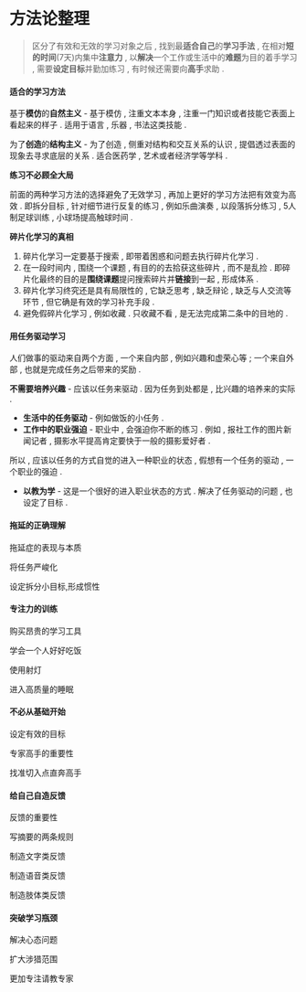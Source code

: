 # 方法论整理

> 区分了有效和无效的学习对象之后 , 找到最**适合自己**的**学习手法** , 在相对**短的时间**\(7天\)内集中**注意力** , 以**解决**一个工作或生活中的**难题**为目的着手学习 , 需要**设定目标**并勤加练习 , 有时候还需要向**高手**求助 .

#### **适合的学习方法**

基于**模仿**的**自然主义** - 基于模仿 , 注重文本本身 , 注重一门知识或者技能它表面上看起来的样子 . 适用于语言 , 乐器 , 书法这类技能 .

为了**创造**的**结构主义** - 为了创造 , 侧重对结构和交互关系的认识 , 提倡透过表面的现象去寻求底层的关系 . 适合医药学 , 艺术或者经济学等学科 .

**练习不必顾全大局**

前面的两种学习方法的选择避免了无效学习 , 再加上更好的学习方法把有效变为高效 . 即拆分目标 , 针对细节进行反复的练习 , 例如乐曲演奏 , 以段落拆分练习 , 5人制足球训练 , 小球场提高触球时间 .

**碎片化学习的真相**

1. 碎片化学习一定要基于搜索 , 即带着困惑和问题去执行碎片化学习 . 
2. 在一段时间内 , 围绕一个课题 , 有目的的去拾获这些碎片 , 而不是乱捡 . 即碎片化最终的目的是**围绕课题**提问搜索碎片并**链接**到一起 , 形成体系 . 
3. 碎片化学习终究还是具有局限性的 , 它缺乏思考 , 缺乏辩论 , 缺乏与人交流等环节 , 但它确是有效的学习补充手段 . 
4. 避免假碎片化学习 , 例如收藏 . 只收藏不看 , 是无法完成第二条中的目地的 . 

#### 用任务驱动学习

人们做事的驱动来自两个方面 , 一个来自内部 , 例如兴趣和虚荣心等 ; 一个来自外部 , 也就是完成任务之后带来的奖励 . 

**不需要培养兴趣** - 应该以任务来驱动 . 因为任务到处都是 , 比兴趣的培养来的实际 . 

* **生活中的任务驱动** - 例如做饭的小任务 . 
* **工作中的职业强迫** - 职业中 , 会强迫你不断的练习 . 例如 , 报社工作的图片新闻记者 , 摄影水平提高肯定要快于一般的摄影爱好者 . 

所以 , 应该以任务的方式自觉的进入一种职业的状态 , 假想有一个任务的驱动 , 一个职业的强迫 . 

* **以教为学** - 这是一个很好的进入职业状态的方式 . 解决了任务驱动的问题 , 也设定了目标 . 

#### 拖延的正确理解

拖延症的表现与本质

将任务严峻化

设定拆分小目标,形成惯性

#### 专注力的训练

购买昂贵的学习工具

学会一个人好好吃饭

使用射灯

进入高质量的睡眠

#### 不必从基础开始

设定有效的目标

专家高手的重要性

找准切入点直奔高手

#### 给自己自造反馈

反馈的重要性

写摘要的两条规则

制造文字类反馈

制造语音类反馈

制造肢体类反馈

#### 突破学习瓶颈

解决心态问题

扩大涉猎范围

更加专注请教专家

